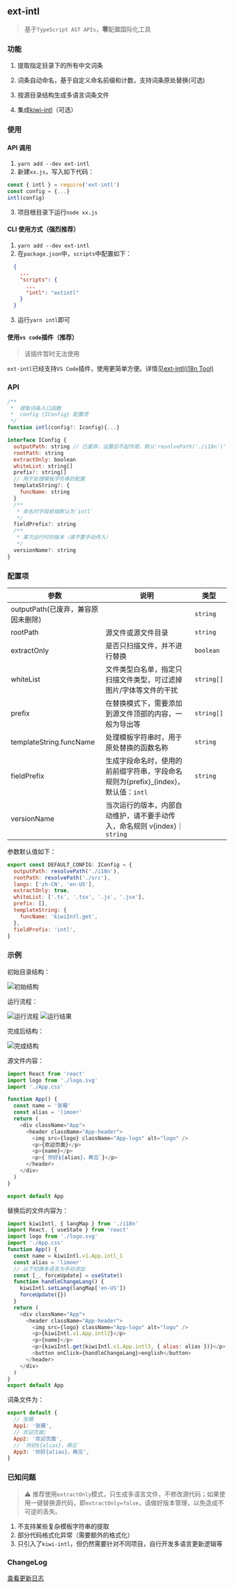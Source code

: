## ext-intl

> 基于`TypeScript AST APIs`，**零**配置国际化工具

### 功能

1. 提取指定目录下的所有中文词条

2. 词条自动命名，基于自定义命名前缀和计数，支持词条原处替换(可选)

3. 按源目录结构生成多语言词条文件

4. 集成[kiwi-intl](https://github.com/alibaba/kiwi/tree/master/kiwi-intl)（可选）

### 使用

#### API 调用

1. `yarn add --dev ext-intl`
2. 新建`xx.js`，写入如下代码：

```js
const { intl } = require('ext-intl')
const config = {...}
intl(config)
```

3. 项目根目录下运行`node xx.js`

#### CLI 使用方式（强烈推荐）

1. `yarn add --dev ext-intl`
2. 在`package.json`中，`scripts`中配置如下：

```json
  {
    ...
    "scripts": {
      ...
      "intl": "extintl"
    }
  }
```

3. 运行`yarn intl`即可

#### 使用`vs code`插件（推荐）

> 该插件暂时无法使用

`ext-intl`已经支持`VS Code`插件，使用更简单方便。详情见[ext-intl(i18n Tool)](https://marketplace.visualstudio.com/items?itemName=limoer.ext-intl)

### API

```js
/**
 *  提取词条入口函数
 *  config {IConfig} 配置项
 */
function intl(config?: Iconfig){...}

interface IConfig {
  outputPath: string // 已废弃，设置后不起作用，默认'resolvePath('./i18n')'
  rootPath: string
  extractOnly: boolean
  whiteList: string[]
  prefix?: string[]
  // 用于处理模板字符串的配置
  templateString?: {
    funcName: string
  }
  /**
   * 命名时字段前缀默认为`intl`
   */
  fieldPrefix?: string
  /**
   * 某次运行时的版本（请不要手动传入）
   */
  versionName?: string
}
```

### 配置项

| 参数                               | 说明                                                                                | 类型       |
| ---------------------------------- | ----------------------------------------------------------------------------------- | ---------- |
| outputPath(已废弃，兼容原因未删除) |                                                                                     | `string`   |
| rootPath                           | 源文件或源文件目录                                                                  | `string`   |
| extractOnly                        | 是否只扫描文件，并不进行替换                                                        | `boolean`  |
| whiteList                          | 文件类型白名单，指定只扫描文件类型，可过滤掉图片/字体等文件的干扰                   | `string[]` |
| prefix                             | 在替换模式下，需要添加到源文件顶部的内容，一般为导出等                              | `string[]` |
| templateString.funcName            | 处理模板字符串时，用于原处替换的函数名称                                            | `string`   |
| fieldPrefix                        | 生成字段命名时，使用的前前缀字符串，字段命名规则为{prefix}\_{index}，默认值：`intl` | `string`   |
| versionName                        | 当次运行的版本，内部自动维护，请不要手动传入，命名规则 v{index}｜`string`           |

参数默认值如下：

```js
export const DEFAULT_CONFIG: IConfig = {
  outputPath: resolvePath('./i18n'),
  rootPath: resolvePath('./src'),
  langs: ['zh-CN', 'en-US'],
  extractOnly: true,
  whiteList: ['.ts', '.tsx', '.js', '.jsx'],
  prefix: [],
  templateString: {
    funcName: 'kiwiIntl.get',
  },
  fieldPrefix: 'intl',
}
```

### 示例

初始目录结构：

![初始结构](https://ae01.alicdn.com/kf/H4e563770ffb245c7882cab09f3647a04K.jpg)

运行流程：

![运行流程](https://s1.ax1x.com/2020/07/08/UVylQO.gif)
![运行结果](https://s1.ax1x.com/2020/07/08/UVyhlT.gif)

完成后结构：

![完成结构](https://s1.ax1x.com/2020/07/08/UV6tuF.png)

源文件内容：

```js
import React from 'react'
import logo from './logo.svg'
import './App.css'

function App() {
  const name = '张珊'
  const alias = 'limoer'
  return (
    <div className="App">
      <header className="App-header">
        <img src={logo} className="App-logo" alt="logo" />
        <p>{欢迎页面}</p>
        <p>{name}</p>
        <p>{`你好${alias}，再见`}</p>
      </header>
    </div>
  )
}

export default App
```

替换后的文件内容为：

```js
import kiwiIntl, { langMap } from './i18n'
import React, { useState } from 'react'
import logo from './logo.svg'
import './App.css'
function App() {
  const name = kiwiIntl.v1.App.intl_1
  const alias = 'limoer'
  // 以下切换多语言为手动添加
  const [_, forceUpdate] = useState()
  function handleChangeLang() {
    kiwiIntl.setLang(langMap['en-US'])
    forceUpdate({})
  }
  return (
    <div className="App">
      <header className="App-header">
        <img src={logo} className="App-logo" alt="logo" />
        <p>{kiwiIntl.v1.App.intl2}</p>
        <p>{name}</p>
        <p>{kiwiIntl.get(kiwiIntl.v1.App.intl3, { alias: alias })}</p>
        <button onClick={handleChangeLang}>english</button>
      </header>
    </div>
  )
}
export default App
```

词条文件为：

```js
export default {
  // 张珊
  App1: '张珊',
  // 欢迎页面;
  App2: '欢迎页面',
  // `你好${alias}，再见`
  App3: '你好{alias}，再见',
}
```

### 已知问题

> ⚠️ 推荐使用`extractOnly`模式，只生成多语言文件，不修改源代码；如果使用一键替换源代码，即`extractOnly=false`，请做好版本管理，以免造成不可逆的丢失。

1. 不支持某些复杂模板字符串的提取
2. 部分代码格式化异常（需要额外的格式化）
3. 只引入了`kiwi-intl`，但仍然需要针对不同项目，自行开发多语言更新逻辑等

### ChangeLog

[查看更新日志](./CHANGELOG.md)

<style>
  img {
    max-width: 600px;
    height: auto;
  }
</style>
